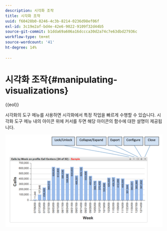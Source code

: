 ```yaml
---
description: 시각화 조작
title: 시각화 조작
uuid: f60428b0-8246-4c3b-8214-0236d98ef06f
exl-id: 3c19e2af-bd4e-42e6-9022-9109f32d44b5
source-git-commit: b1dda69a606a16dccca30d2a74c7e63dbd27936c
workflow-type: tm+mt
source-wordcount: '41'
ht-degree: 14%

---
```


# 시각화 조작{#manipulating-visualizations}

{{eol}}

시각화의 도구 메뉴를 사용하면 시각화에서 특정 작업을 빠르게 수행할 수 있습니다. 시각화 도구 메뉴 내의 아이콘 위에 커서를 두면 해당 아이콘의 함수에 대한 설명이 제공됩니다.

![](assets/manipulate_visual.png)
